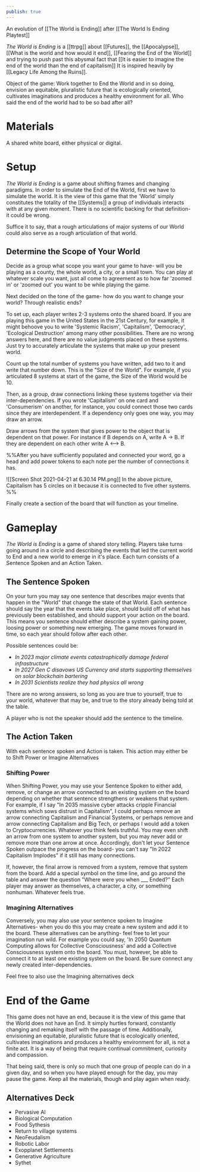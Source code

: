 ```yaml
---
publish: true
---
```

An evolution of [[The World is Ending]] after [[The World Is Ending Playtest]]

*The World is Ending* is a [[ttrpg]] about [[Futures]], the [[Apocalypse]], [[What is the world and how would it end]], [[Fearing the End of the World]] and trying to push past this abysmal fact that [[It is easier to imagine the end of the world than the end of capitalism]] It is inspired heavily by [[Legacy Life Among the Ruins]].

Object of the game: Work together to End the World and in so doing, envision an equitable, pluralistic future that is ecologically oriented, cultivates imaginations and produces a healthy environment for all. Who said the end of the world had to be so bad after all?

# Materials
A shared white board, either physical or digital.

# Setup 
*The World is Ending* is a game about shifting frames and changing paradigms. In order to simulate the End of the World, first we have to simulate the world. It is the view of this game that the 'World' simply constitutes the totality of the [[Systems]] a group of individuals interacts with at any given moment. There is no scientific backing for that definition- it could be wrong.

Suffice it to say, that a rough articulations of major systems of our World could also serve as a rough articulation of that world.


## Determine the Scope of Your World
Decide as a group what scope you want your game to have- will you be playing as a county, the whole world, a city, or a small town. You can play at whatever scale you want, just all come to agreement as to how far 'zoomed in' or 'zoomed out' you want to be while playing the game.

Next decided on the tone of the game- how do you want to change your world? Through realistic ends?

To set up, each player writes 2-3 systems onto the shared board. If you are playing this game in the United States in the 21st Century, for example, it might behoove you to write 'Systemic Racism', 'Capitalism', 'Democracy', 'Ecological Destruction' among many other possibilities. There are no wrong answers here, and there are no value judgments placed on these systems. Just try to accurately articulate the systems that make up your present world.

Count up the total number of systems you have written, add two to it and write that number down. This is the "Size of the World". For example, if you articulated 8 systems at start of the game, the Size of the World would be 10.

Then, as a group, draw connections linking these systems together via their inter-dependencies. If you wrote 'Capitalism' on one card and 'Consumerism' on another, for instance, you could connect those two cards since they are interdependent. If a dependency only goes one way, you may draw an arrow.

Draw arrows from the system that gives power to the object that is dependent  on that power. For instance if B depends on A, write A -> B. If they are dependent on each other write A <--> B.

%%After you have sufficiently populated and connected your word, go a head and add power tokens to each note per the number of connections it has.

![[Screen Shot 2021-04-21 at 6.30.14 PM.png]]
In the above picture, Capitalism has 5 circles on it because it is connected to five other systems.
%%

Finally create a section of the board that will function as your timeline.

# Gameplay
*The World is Ending* is a game of shared story telling. Players take turns going around in a circle and describing the events that led the current world to End and a new world to emerge in it's place. Each turn consists of a Sentence Spoken and an Action Taken.

## The Sentence Spoken
On your turn you may say one sentence that describes major events that happen in the "World" that change the state of that World. Each sentence should say the year that the events take place, should build off of what has previously been established, and should support your action on the board. This means you sentence should either describe a system gaining power, loosing power or something new emerging. The game moves forward in time, so each year should follow after each other.

Possible sentences could be:
- *In 2023 major climate events catastrophically damage federal infrastructure*
- *In 2027 Gen C disavows US Currency and starts supporting themselves on solar blockchain bartering*
- *In 2031 Scientists realize they had physics all wrong*

There are no wrong answers, so long as you are true to yourself, true to your world, whatever that may be, and true to the story already being told at the table.

A player who is not the speaker should add the sentence to the timeline.

## The Action Taken
With each sentence spoken and Action is taken. This action may either be to Shift Power or Imagine Alternatives

### Shifting Power
When Shifting Power, you may use your Sentence Spoken to either add, remove, or change an arrow connected to an existing system on the board depending on whether that sentence strengthens or weakens that system. For example, if I say "In 2035 massive cyber attacks cripple Financial systems which sows distrust in Capitalism", I could perhaps remove an arrow connecting Capitalism and Financial Systems, or perhaps remove and arrow connecting Capitalism and Big Tech, or perhaps I would add a token to Cryptocurrencies. Whatever you think feels truthful. You may even shift an arrow from one system to another system, but you may never add or remove more than one arrow at once. Accordingly, don't let your Sentence Spoken outpace the progress on the board- you can't say "In 2022 Capitalism Implodes" if it still has many connections.

If, however, the final arrow is removed from a system, remove that system from the board. Add a special symbol on the time line, and go around the table and answer the question "Where were you when \_\_\_ Ended?" Each player may answer as themselves, a character, a city, or something nonhuman. Whatever feels true.

### Imagining Alternatives
Conversely, you may also use your sentence spoken to Imagine Alternatives- when you do this you may create a new system and add it to the board. These alternatives can be anything- feel free to let your imagination run wild. For example you could say, 'In 2050 Quantum Computing allows for Collective Consciousness' and add a Collective Consciousness system onto the board. You must, however, be able to connect it to at least one existing system on the board. Be sure connect any newly created  inter-dependencies. 

Feel free to also use the Imagining alternatives deck

# End of the Game
This game does not have an end, because it is the view of this game that the World does not have an End. It simply hurtles forward, constantly changing and remaking itself with the passage of time. Additionally, envisioning an equitable, pluralistic future that is ecologically oriented, cultivates imaginations and produces a healthy environment for all, is not a finite act. It is a way of being that require continual commitment, curiosity and compassion.

That being said, there is only so much that one group of people can do in a given day, and so when you have played enough for the day, you may pause the game. Keep all the materials, though and play again when ready.


## Alternatives Deck
- Pervasive AI
- Biological Computation
- Food Sythesis
- Return to village systems
- NeoFeudalism
- Robotic Labor
- Exopplanet Settlements
- Generative Agriculture
- Sythet